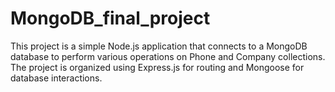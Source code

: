 # MongoDB_final_project

This project is a simple Node.js application that connects to a MongoDB database to perform various operations on Phone and Company collections. The project is organized using Express.js for routing and Mongoose for database interactions.

